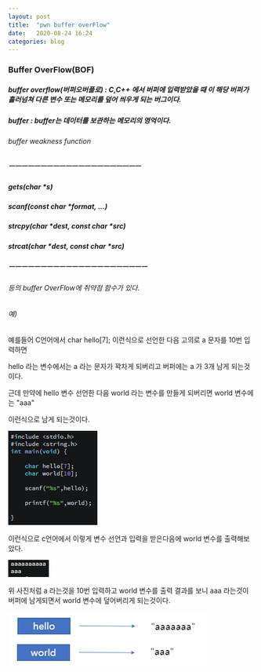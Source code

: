 ```yaml
---
layout: post
title:  "pwn buffer overFlow"
date:   2020-08-24 16:24
categories: blog
---
```


### Buffer OverFlow(BOF)

##### buffer overflow(버퍼오버플로) : C,C++ 에서 버퍼에 입력받았을 때 이 해당 버퍼가 흘러넘쳐 다른 변수 또는 메모리를 덮어 씌우게 되는 버그이다.

##### buffer : buffer는 데이터를 보관하는 메모리의 영억이다.

###### buffer weakness function 

##### ㅡㅡㅡㅡㅡㅡㅡㅡㅡㅡㅡㅡㅡㅡㅡㅡㅡㅡㅡㅡㅡ

##### gets(char \*s)

##### scanf(const char \*format, ...)

##### strcpy(char \*dest, const char \*src)

##### strcat(char \*dest, const char \*src)

##### ㅡㅡㅡㅡㅡㅡㅡㅡㅡㅡㅡㅡㅡㅡㅡㅡㅡㅡㅡㅡㅡㅡ

###### 등의 buffer OverFlow에 취약점 함수가 있다.

###### 예)

예를들어 C언어에서 char hello[7]; 이런식으로 선언한 다음 고의로 a 문자를 10번 입력하면

hello 라는 변수에서는 a 라는 문자가 꽉차게 되버리고 버퍼에는 a 가 3개 남게 되는것이다.

근데 만약에 hello 변수 선언한 다음 world 라는 변수를 만들게 되버리면 world 변수에는 "aaa"

이런식으로 남게 되는것이다.

![buffer](/blog_img/buffer_test.png)

이런식으로 c언어에서 이렇게 변수 선언과 입력을 받은다음에 world 변수를 출력해보았다.

![bof_test](/blog_img/scanf.png)

위 사진처럼 a 라는것을 10번 입력하고 world 변수를 출력 결과를 보니 aaa 라는것이 버퍼에 남게되면서 world 변수에 덮어버리게 되는것이다.

![hello_world](/blog_img/board_helloworld.png)
